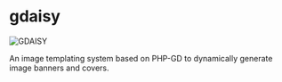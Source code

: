 # gdaisy

![GDAISY](https://user-images.githubusercontent.com/293241/121391345-8cb16480-c94e-11eb-9f86-1449e81034cc.png)

An image templating system based on PHP-GD to dynamically generate image banners and covers.
